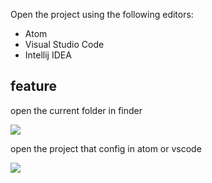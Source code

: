 Open the project using the following editors:

* Atom
* Visual Studio Code
* Intellij IDEA

## feature

open the current folder in finder

![](https://github.com/AImager/alfred-project/blob/master/media/current_folder.png)

open the project that config in atom or vscode

![](https://github.com/AImager/alfred-project/blob/master/media/config_project.png)
